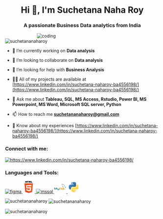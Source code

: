<h1 align="center">Hi 👋, I'm Suchetana Naha Roy</h1>
<h3 align="center">A passionate Business Data analytics from India</h3>

<img align = "right" alt = "coding" width = "400" src = "https://nodusanalytics.com/wp-content/uploads/2021/03/bi-dashboard-for-website.gif">

<p align="left"> <img src="https://komarev.com/ghpvc/?username=suchetananaharoy&label=Profile%20views&color=0e75b6&style=flat" alt="suchetananaharoy" /> </p>

- 🔭 I’m currently working on **Data analysis**

- 👯 I’m looking to collaborate on **Data analysis**

- 🤝 I’m looking for help with **Business Analysis**

- 👨‍💻 All of my projects are available at [https://www.linkedin.com/in/suchetana-naharoy-ba4556198/](https://www.linkedin.com/in/suchetana-naharoy-ba4556198/)

- 💬 Ask me about **Tableau, SQL, MS Access, Rstudio, Power BI, MS Powerpoint, MS Word, Microsoft SQL server, Python**

- 📫 How to reach me **suchetananaharoy@gmail.com**

- 📄 Know about my experiences [https://www.linkedin.com/in/suchetana-naharoy-ba4556198/](https://www.linkedin.com/in/suchetana-naharoy-ba4556198/)

<h3 align="left">Connect with me:</h3>
<p align="left">
<a href="https://linkedin.com/in/https://www.linkedin.com/in/suchetana-naharoy-ba4556198/" target="blank"><img align="center" src="https://raw.githubusercontent.com/rahuldkjain/github-profile-readme-generator/master/src/images/icons/Social/linked-in-alt.svg" alt="https://www.linkedin.com/in/suchetana-naharoy-ba4556198/" height="30" width="40" /></a>
</p>

<h3 align="left">Languages and Tools:</h3>
<p align="left"> <a href="https://www.figma.com/" target="_blank" rel="noreferrer"> <img src="https://www.vectorlogo.zone/logos/figma/figma-icon.svg" alt="figma" width="40" height="40"/> </a> <a href="https://www.w3.org/html/" target="_blank" rel="noreferrer"> <img src="https://raw.githubusercontent.com/devicons/devicon/master/icons/html5/html5-original-wordmark.svg" alt="html5" width="40" height="40"/> </a> <a href="https://www.microsoft.com/en-us/sql-server" target="_blank" rel="noreferrer"> <img src="https://www.svgrepo.com/show/303229/microsoft-sql-server-logo.svg" alt="mssql" width="40" height="40"/> </a> <a href="https://www.mysql.com/" target="_blank" rel="noreferrer"> <img src="https://raw.githubusercontent.com/devicons/devicon/master/icons/mysql/mysql-original-wordmark.svg" alt="mysql" width="40" height="40"/> </a> <a href="https://www.python.org" target="_blank" rel="noreferrer"> <img src="https://raw.githubusercontent.com/devicons/devicon/master/icons/python/python-original.svg" alt="python" width="40" height="40"/> </a> </p>

<p><img align="left" src="https://github-readme-stats.vercel.app/api/top-langs?username=suchetananaharoy&show_icons=true&locale=en&layout=compact" alt="suchetananaharoy" /></p>

<p>&nbsp;<img align="center" src="https://github-readme-stats.vercel.app/api?username=suchetananaharoy&show_icons=true&locale=en" alt="suchetananaharoy" /></p>

<p><img align="center" src="https://github-readme-streak-stats.herokuapp.com/?user=suchetananaharoy&" alt="suchetananaharoy" /></p>
